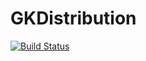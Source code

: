 # GKDistribution

[![Build Status](https://travis-ci.org/bdeonovic/GKDistribution.jl.svg?branch=master)](https://travis-ci.org/bdeonovic/GKDistribution.jl)
